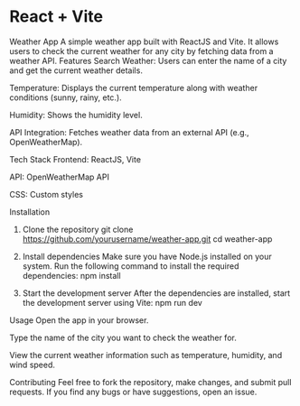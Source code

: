 # React + Vite

Weather App
A simple weather app built with ReactJS and Vite. It allows users to check the current weather for any city by fetching data from a weather API.
Features
Search Weather: Users can enter the name of a city and get the current weather details.

Temperature: Displays the current temperature along with weather conditions (sunny, rainy, etc.).

Humidity: Shows the humidity level.

API Integration: Fetches weather data from an external API (e.g., OpenWeatherMap).

Tech Stack
Frontend: ReactJS, Vite

API: OpenWeatherMap API

CSS: Custom styles 

Installation
1. Clone the repository
git clone https://github.com/yourusername/weather-app.git
cd weather-app

3. Install dependencies
Make sure you have Node.js installed on your system. Run the following command to install the required dependencies:
npm install
3. Start the development server
After the dependencies are installed, start the development server using Vite:
npm run dev


Usage
Open the app in your browser.

Type the name of the city you want to check the weather for.

View the current weather information such as temperature, humidity, and wind speed.

Contributing
Feel free to fork the repository, make changes, and submit pull requests. If you find any bugs or have suggestions, open an issue.
